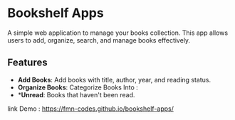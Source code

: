 # Bookshelf Apps
A simple web application to manage your books collection. This app allows users to add, organize, search, and manage books effectively.

## Features
* **Add Books**: Add books with title, author, year, and reading status.
* **Organize Books**: Categorize Books Into :
* ***Unread**: Books that haven't been read.


link Demo : https://fmn-codes.github.io/bookshelf-apps/
